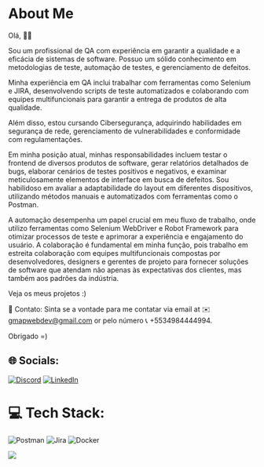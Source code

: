 # About Me
Olá, 👋🏽

Sou um profissional de QA com experiência em garantir a qualidade e a eficácia de sistemas de software. Possuo um sólido conhecimento em metodologias de teste, automação de testes, e gerenciamento de defeitos. 

Minha experiência em QA inclui trabalhar com ferramentas como Selenium e JIRA, desenvolvendo scripts de teste automatizados e colaborando com equipes multifuncionais para garantir a entrega de produtos de alta qualidade. 

Além disso, estou cursando Cibersegurança, adquirindo habilidades em segurança de rede, gerenciamento de vulnerabilidades e conformidade com regulamentações.

Em minha posição atual, minhas responsabilidades incluem testar o frontend de diversos produtos de software, gerar relatórios detalhados de bugs, elaborar cenários de testes positivos e negativos, e examinar meticulosamente elementos de interface em busca de defeitos. Sou habilidoso em avaliar a adaptabilidade do layout em diferentes dispositivos, utilizando métodos manuais e automatizados com ferramentas como o Postman.

A automação desempenha um papel crucial em meu fluxo de trabalho, onde utilizo ferramentas como Selenium WebDriver e Robot Framework para otimizar processos de teste e aprimorar a experiência e engajamento do usuário. A colaboração é fundamental em minha função, pois trabalho em estreita colaboração com equipes multifuncionais compostas por desenvolvedores, designers e gerentes de projeto para fornecer soluções de software que atendam não apenas às expectativas dos clientes, mas também aos padrões da indústria.

Veja os meus projetos :)


📧 Contato:
Sinta se a vontade para me contatar via email at ✉️ gmapwebdev@gmail.com or pelo número 📞 +5534984444994.

Obrigado =)


## 🌐 Socials:
[![Discord](https://img.shields.io/badge/Discord-%237289DA.svg?logo=discord&logoColor=white)](https://discord.gg/5VTYh76C) [![LinkedIn](https://img.shields.io/badge/LinkedIn-%230077B5.svg?logo=linkedin&logoColor=white)](https://linkedin.com/in/gmapwebdev) 

# 💻 Tech Stack:
![Postman](https://img.shields.io/badge/Postman-FF6C37?style=plastic&logo=postman&logoColor=white) ![Jira](https://img.shields.io/badge/jira-%230A0FFF.svg?style=plastic&logo=jira&logoColor=white) ![Docker](https://img.shields.io/badge/docker-%230db7ed.svg?style=plastic&logo=docker&logoColor=white)

[![](https://visitcount.itsvg.in/api?id=gmap888&icon=0&color=1)](https://visitcount.itsvg.in)

